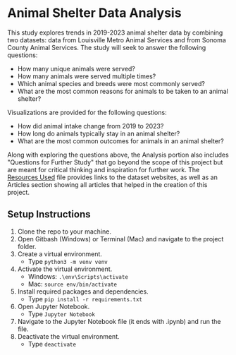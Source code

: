 # Animal Shelter Data Analysis

This study explores trends in 2019-2023 animal shelter data by combining two datasets: data from Louisville Metro Animal Services and from Sonoma County Animal Services. The study will seek to answer the following questions:

   - How many unique animals were served?
   - How many animals were served multiple times?
   - Which animal species and breeds were most commonly served?
   - What are the most common reasons for animals to be taken to an animal shelter?

Visualizations are provided for the following questions:

   - How did animal intake change from 2019 to 2023?
   - How long do animals typically stay in an animal shelter?
   - What are the most common outcomes for animals in an animal shelter?

Along with exploring the questions above, the Analysis portion also includes "Questions for Further Study" that go beyond the scope of this project but are meant for critical thinking and inspiration for further work. The [Resources Used](https://github.com/jmpurvis0/Capstone-Project/blob/main/Resources%20Used.md) file provides links to the dataset websites, as well as an Articles section showing all articles that helped in the creation of this project.
 
## Setup Instructions
1. Clone the repo to your machine.
2. Open Gitbash (Windows) or Terminal (Mac) and navigate to the project folder.
3. Create a virtual environment.
    - Type  `python3 -m venv venv`
4. Activate the virtual environment.
    - Windows:  `.\env\Scripts\activate`
    - Mac:  `source env/bin/activate`
5. Install required packages and dependencies.
   - Type   `pip install -r requirements.txt`
6. Open Jupyter Notebook.
   - Type  `Jupyter Notebook`
7. Navigate to the Jupyter Notebook file (it ends with .ipynb) and run the file.
8. Deactivate the virtual environment.
   - Type `deactivate`
